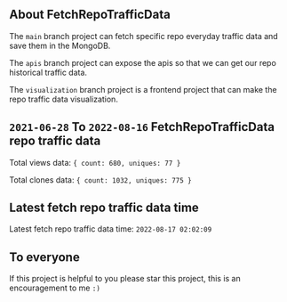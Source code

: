 ## About FetchRepoTrafficData

The `main` branch project can fetch specific repo everyday traffic data and save them in the MongoDB.

The `apis` branch project can expose the apis so that we can get our repo historical traffic data.

The `visualization` branch project is a frontend project that can make the repo traffic data visualization.

## `2021-06-28` To `2022-08-16` FetchRepoTrafficData repo traffic data

Total views data: `{ count: 680, uniques: 77 }`

Total clones data: `{ count: 1032, uniques: 775 }`

## Latest fetch repo traffic data time

Latest fetch repo traffic data time: `2022-08-17 02:02:09`

## To everyone

If this project is helpful to you please star this project, this is an encouragement to me `:)`



